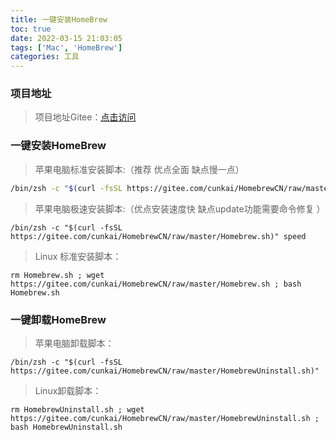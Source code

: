 ```yaml
---
title: 一键安装HomeBrew
toc: true
date: 2022-03-15 21:03:05
tags: ['Mac', 'HomeBrew']
categories: 工具
---
```


### 项目地址

> 项目地址Gitee：<a href="https://gitee.com/cunkai/HomebrewCN" target="_blank">点击访问</a>



### 一键安装HomeBrew

> 苹果电脑标准安装脚本:（推荐 优点全面 缺点慢一点）

```sh
/bin/zsh -c "$(curl -fsSL https://gitee.com/cunkai/HomebrewCN/raw/master/Homebrew.sh)"
```

> 苹果电脑极速安装脚本:（优点安装速度快 缺点update功能需要命令修复 ）

```shell
/bin/zsh -c "$(curl -fsSL https://gitee.com/cunkai/HomebrewCN/raw/master/Homebrew.sh)" speed
```

> Linux 标准安装脚本：

```shell
rm Homebrew.sh ; wget https://gitee.com/cunkai/HomebrewCN/raw/master/Homebrew.sh ; bash Homebrew.sh
```



### 一键卸载HomeBrew

> 苹果电脑卸载脚本：

```shell
/bin/zsh -c "$(curl -fsSL https://gitee.com/cunkai/HomebrewCN/raw/master/HomebrewUninstall.sh)"
```

> Linux卸载脚本：

```shell
rm HomebrewUninstall.sh ; wget https://gitee.com/cunkai/HomebrewCN/raw/master/HomebrewUninstall.sh ; bash HomebrewUninstall.sh
```

